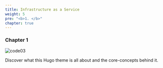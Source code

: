 ```yaml
---
title: Infrastructure as a Service
weight: 5
pre: "<b>1. </b>"
chapter: true
---
```


### Chapter 1



![code03](/en/IaaS/images/vmware-logo.png?classes=shadow)

Discover what this Hugo theme is all about and the core-concepts behind it.
